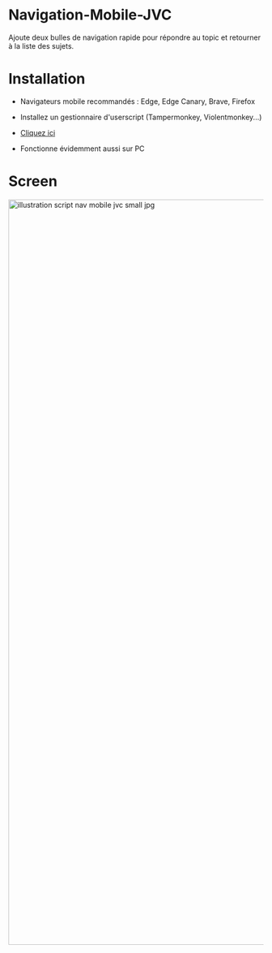 # Navigation-Mobile-JVC
Ajoute deux bulles de navigation rapide pour répondre au topic et retourner à la liste des sujets.

# Installation

- Navigateurs mobile recommandés : Edge, Edge Canary, Brave, Firefox
- Installez un gestionnaire d'userscript (Tampermonkey, Violentmonkey...)
- [Cliquez ici](https://github.com/moyaona/Navigation-Mobile-JVC/raw/refs/heads/main/Navigation%20Mobile%20JVC.user.js)

- Fonctionne évidemment aussi sur PC

# Screen

<img width="774" height="1469" alt="illustration script nav mobile jvc small jpg" src="https://github.com/user-attachments/assets/be6ba2a4-4ef9-43e3-82c2-5465df9d6afc" />


